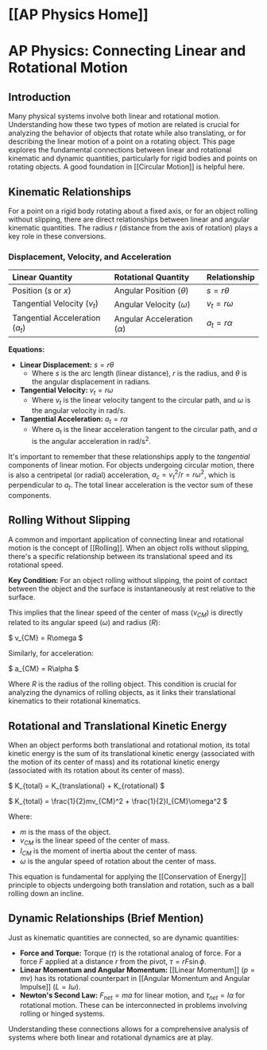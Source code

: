 # [[AP Physics Home]]
# AP Physics: Connecting Linear and Rotational Motion

## Introduction

Many physical systems involve both linear and rotational motion. Understanding how these two types of motion are related is crucial for analyzing the behavior of objects that rotate while also translating, or for describing the linear motion of a point on a rotating object. This page explores the fundamental connections between linear and rotational kinematic and dynamic quantities, particularly for rigid bodies and points on rotating objects. A good foundation in [[Circular Motion]] is helpful here.

## Kinematic Relationships

For a point on a rigid body rotating about a fixed axis, or for an object rolling without slipping, there are direct relationships between linear and angular kinematic quantities. The radius $r$ (distance from the axis of rotation) plays a key role in these conversions.

### Displacement, Velocity, and Acceleration

| Linear Quantity | Rotational Quantity | Relationship |
| :-------------- | :------------------ | :----------- |
| Position ($s$ or $x$) | Angular Position ($\theta$) | $s = r\theta$ |
| Tangential Velocity ($v_t$) | Angular Velocity ($\omega$) | $v_t = r\omega$ |
| Tangential Acceleration ($a_t$) | Angular Acceleration ($\alpha$) | $a_t = r\alpha$ |

**Equations:**
*   **Linear Displacement:** $s = r\theta$
    *   Where $s$ is the arc length (linear distance), $r$ is the radius, and $\theta$ is the angular displacement in radians.
*   **Tangential Velocity:** $v_t = r\omega$
    *   Where $v_t$ is the linear velocity tangent to the circular path, and $\omega$ is the angular velocity in rad/s.
*   **Tangential Acceleration:** $a_t = r\alpha$
    *   Where $a_t$ is the linear acceleration tangent to the circular path, and $\alpha$ is the angular acceleration in rad/s$^2$.

It's important to remember that these relationships apply to the *tangential* components of linear motion. For objects undergoing circular motion, there is also a centripetal (or radial) acceleration, $a_c = v_t^2/r = r\omega^2$, which is perpendicular to $a_t$. The total linear acceleration is the vector sum of these components.

## Rolling Without Slipping

A common and important application of connecting linear and rotational motion is the concept of [[Rolling]]. When an object rolls without slipping, there's a specific relationship between its translational speed and its rotational speed.

**Key Condition:** For an object rolling without slipping, the point of contact between the object and the surface is instantaneously at rest relative to the surface.

This implies that the linear speed of the center of mass ($v_{CM}$) is directly related to its angular speed ($\omega$) and radius ($R$):

$
v_{CM} = R\omega
$

Similarly, for acceleration:

$
a_{CM} = R\alpha
$

Where $R$ is the radius of the rolling object. This condition is crucial for analyzing the dynamics of rolling objects, as it links their translational kinematics to their rotational kinematics.

## Rotational and Translational Kinetic Energy

When an object performs both translational and rotational motion, its total kinetic energy is the sum of its translational kinetic energy (associated with the motion of its center of mass) and its rotational kinetic energy (associated with its rotation about its center of mass).

$
K_{total} = K_{translational} + K_{rotational}
$

$
K_{total} = \frac{1}{2}mv_{CM}^2 + \frac{1}{2}I_{CM}\omega^2
$

Where:
*   $m$ is the mass of the object.
*   $v_{CM}$ is the linear speed of the center of mass.
*   $I_{CM}$ is the moment of inertia about the center of mass.
*   $\omega$ is the angular speed of rotation about the center of mass.

This equation is fundamental for applying the [[Conservation of Energy]] principle to objects undergoing both translation and rotation, such as a ball rolling down an incline.

## Dynamic Relationships (Brief Mention)

Just as kinematic quantities are connected, so are dynamic quantities:
*   **Force and Torque:** Torque ($\tau$) is the rotational analog of force. For a force $F$ applied at a distance $r$ from the pivot, $\tau = rF\sin\phi$.
*   **Linear Momentum and Angular Momentum:** [[Linear Momentum]] ($p=mv$) has its rotational counterpart in [[Angular Momentum and Angular Impulse]] ($L=I\omega$).
*   **Newton's Second Law:** $F_{net} = ma$ for linear motion, and $\tau_{net} = I\alpha$ for rotational motion. These can be interconnected in problems involving rolling or hinged systems.

Understanding these connections allows for a comprehensive analysis of systems where both linear and rotational dynamics are at play.
